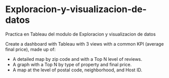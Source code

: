 # Exploracion-y-visualizacion-de-datos
Practica en Tableau del modulo de Exploracion y visualizacion de datos

Create a dashboard with Tableau with 3 views with a common KPI (average final price), made up of:
* A detailed map by zip code and with a Top N level of reviews.
* A graph with a Top N by type of property and final price.
* A map at the level of postal code, neighborhood, and Host ID.
